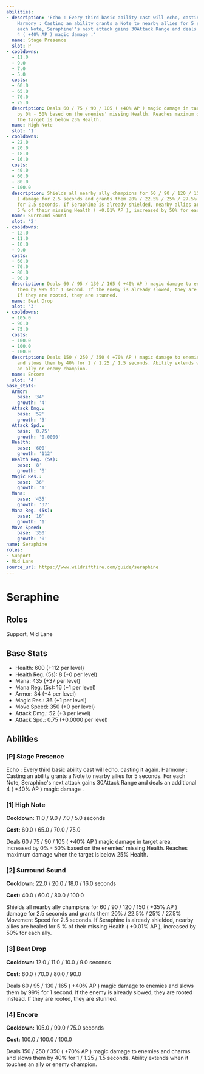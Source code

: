 ```yaml
---
abilities:
- description: 'Echo : Every third basic ability cast will echo, casting it again.
    Harmony : Casting an ability grants a Note to nearby allies for 5 seconds. For
    each Note, Seraphine''s next attack gains 30Attack Range and deals an additional
    4 ( +40% AP ) magic damage .'
  name: Stage Presence
  slot: P
- cooldowns:
  - 11.0
  - 9.0
  - 7.0
  - 5.0
  costs:
  - 60.0
  - 65.0
  - 70.0
  - 75.0
  description: Deals 60 / 75 / 90 / 105 ( +40% AP ) magic damage in target area, increased
    by 0% - 50% based on the enemies' missing Health. Reaches maximum damage when
    the target is below 25% Health.
  name: High Note
  slot: '1'
- cooldowns:
  - 22.0
  - 20.0
  - 18.0
  - 16.0
  costs:
  - 40.0
  - 60.0
  - 80.0
  - 100.0
  description: Shields all nearby ally champions for 60 / 90 / 120 / 150 ( +35% AP
    ) damage for 2.5 seconds and grants them 20% / 22.5% / 25% / 27.5% Movement Speed
    for 2.5 seconds. If Seraphine is already shielded, nearby allies are healed for
    5 % of their missing Health ( +0.01% AP ), increased by 50% for each ally.
  name: Surround Sound
  slot: '2'
- cooldowns:
  - 12.0
  - 11.0
  - 10.0
  - 9.0
  costs:
  - 60.0
  - 70.0
  - 80.0
  - 90.0
  description: Deals 60 / 95 / 130 / 165 ( +40% AP ) magic damage to enemies and slows
    them by 99% for 1 second. If the enemy is already slowed, they are rooted instead.
    If they are rooted, they are stunned.
  name: Beat Drop
  slot: '3'
- cooldowns:
  - 105.0
  - 90.0
  - 75.0
  costs:
  - 100.0
  - 100.0
  - 100.0
  description: Deals 150 / 250 / 350 ( +70% AP ) magic damage to enemies and charms
    and slows them by 40% for 1 / 1.25 / 1.5 seconds. Ability extends when it touches
    an ally or enemy champion.
  name: Encore
  slot: '4'
base_stats:
  Armor:
    base: '34'
    growth: '4'
  Attack Dmg.:
    base: '52'
    growth: '3'
  Attack Spd.:
    base: '0.75'
    growth: '0.0000'
  Health:
    base: '600'
    growth: '112'
  Health Reg. (5s):
    base: '8'
    growth: '0'
  Magic Res.:
    base: '36'
    growth: '1'
  Mana:
    base: '435'
    growth: '37'
  Mana Reg. (5s):
    base: '16'
    growth: '1'
  Move Speed:
    base: '350'
    growth: '0'
name: Seraphine
roles:
- Support
- Mid Lane
source_url: https://www.wildriftfire.com/guide/seraphine
---
```


# Seraphine

## Roles

Support, Mid Lane

## Base Stats

- Health: 600 (+112 per level)
- Health Reg. (5s): 8 (+0 per level)
- Mana: 435 (+37 per level)
- Mana Reg. (5s): 16 (+1 per level)
- Armor: 34 (+4 per level)
- Magic Res.: 36 (+1 per level)
- Move Speed: 350 (+0 per level)
- Attack Dmg.: 52 (+3 per level)
- Attack Spd.: 0.75 (+0.0000 per level)

## Abilities

### [P] Stage Presence

Echo : Every third basic ability cast will echo, casting it again. Harmony : Casting an ability grants a Note to nearby allies for 5 seconds. For each Note, Seraphine's next attack gains 30Attack Range and deals an additional 4 ( +40% AP ) magic damage .

### [1] High Note

**Cooldown:** 11.0 / 9.0 / 7.0 / 5.0 seconds

**Cost:** 60.0 / 65.0 / 70.0 / 75.0

Deals 60 / 75 / 90 / 105 ( +40% AP ) magic damage in target area, increased by 0% - 50% based on the enemies' missing Health. Reaches maximum damage when the target is below 25% Health.

### [2] Surround Sound

**Cooldown:** 22.0 / 20.0 / 18.0 / 16.0 seconds

**Cost:** 40.0 / 60.0 / 80.0 / 100.0

Shields all nearby ally champions for 60 / 90 / 120 / 150 ( +35% AP ) damage for 2.5 seconds and grants them 20% / 22.5% / 25% / 27.5% Movement Speed for 2.5 seconds. If Seraphine is already shielded, nearby allies are healed for 5 % of their missing Health ( +0.01% AP ), increased by 50% for each ally.

### [3] Beat Drop

**Cooldown:** 12.0 / 11.0 / 10.0 / 9.0 seconds

**Cost:** 60.0 / 70.0 / 80.0 / 90.0

Deals 60 / 95 / 130 / 165 ( +40% AP ) magic damage to enemies and slows them by 99% for 1 second. If the enemy is already slowed, they are rooted instead. If they are rooted, they are stunned.

### [4] Encore

**Cooldown:** 105.0 / 90.0 / 75.0 seconds

**Cost:** 100.0 / 100.0 / 100.0

Deals 150 / 250 / 350 ( +70% AP ) magic damage to enemies and charms and slows them by 40% for 1 / 1.25 / 1.5 seconds. Ability extends when it touches an ally or enemy champion.

